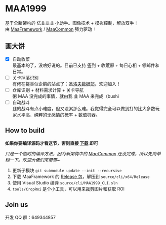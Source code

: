 # MAA1999

基于全新架构的 亿韭韭韭 小助手。图像技术 + 模拟控制，解放双手！  
由 [MaaFramework](https://github.com/MaaAssistantArknights/MaaFramework) / [MaaCommon](https://github.com/MaaAssistantArknights/MaaCommon) 强力驱动！

## 画大饼

- [x] 自动收菜  
  最基本的了，没啥好说的。目前已支持 签到 + 收荒原 + 每日心相 + 领邮件和日常。
- [ ] 关卡掉落识别  
  有佬在搓类似企鹅的站点了：[圣洛夫数据部](https://github.com/St-Pavlov-Data-Department)，欢迎加入！
- [ ] 仓库识别 + 材料需求计算 + 关卡导航  
  粥 MAA 没完成的事情，就由我 韭 MAA 来完成（bushi
- [ ] 自动战斗  
  韭的战斗有点小难度，但又没粥那么难。我觉得完全可以做到打的比大多数玩家水平高，纯粹的无感情的概率 + 数值机器。

## How to build

**如果你要编译源码才看这节，否则直接 [下载](https://github.com/MaaAssistantArknights/MAA1999/releases) 即可**

_只是一个临时的编译方法，因为新架构中的 [MaaCommon](https://github.com/MaaAssistantArknights/MaaCommon) 还没完成，所以先简单糊一下。欢迎大佬们来带带~_

1. 更新子模块 `git submodule update --init --recursive`
2. 下载 MaaFramework 的 [Release 包](https://github.com/MaaAssistantArknights/MaaFramework/releases)，解压到 `source/cli/x64/Release`
3. 使用 Visual Studio 编译 `source/cli/MAA1999_CLI.sln`
4. `tools/CropRoi` 是个小工具，可以用来裁剪图片和获取 ROI

## Join us

开发 QQ 群：649344857
